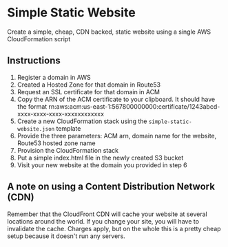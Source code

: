 # Simple Static Website
Create a simple, cheap, CDN backed, static website using a single AWS CloudFormation script

## Instructions
1. Register a domain in AWS
2. Created a Hosted Zone for that domain in Route53
3. Request an SSL certificate for that domain in ACM
4. Copy the ARN of the ACM certificate to your clipboard. It should have the format rn:aws:acm:us-east-1:567800000000:certificate/1243abcd-xxxx-xxxx-xxxx-xxxxxxxxxxxx
5. Create a new CloudFormation stack using the `simple-static-website.json` template
6. Provide the three parameters: ACM arn, domain name for the website, Route53 hosted zone name
7. Provision the CloudFormation stack
8. Put a simple index.html file in the newly created S3 bucket
9. Visit your new website at the domain you provided in step 6

## A note on using a Content Distribution Network (CDN)
Remember that the CloudFront CDN will cache your website at several locations around the world. If you change your site, you will have to invalidate the cache. Charges apply, but on the whole this is a pretty cheap setup because it doesn't run any servers.

